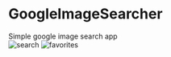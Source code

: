 # GoogleImageSearcher
Simple google image search app</br>
![search](http://i.imgur.com/TL5Mgdb.gif) ![favorites](http://i.imgur.com/aOox3vr.gif)


